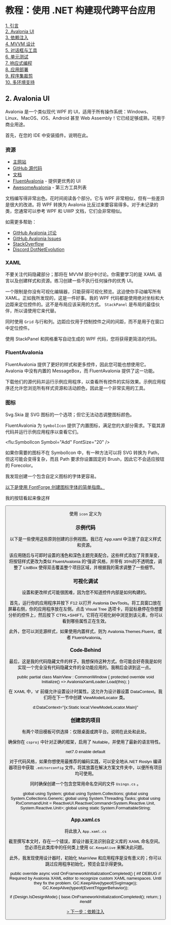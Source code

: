 # 教程：使用 .NET 构建现代跨平台应用

[1. 引言](README.md)  
[2. Avalonia UI](2_Avalonia.md)  
[3. 依赖注入](3_DependencyInjection.md)  
[4. MVVM 设计](4_MVVM.md)  
[5. 对话框与工具](5_DialogsTools.md)  
[6. 单元测试](6_UnitTesting.md)  
[7. 响应式编程](7_Reactive.md)  
[8. 应用部署](8_Deployment.md)  
[9. 程序集裁剪](9_AssemblyTrimming.md)  
[10. 多环境支持](10_MultipleEnvironments.md)  

## 2. Avalonia UI

Avalonia 是一个类似现代 WPF 的 UI，适用于所有操作系统：Windows、Linux、MacOS、iOS、Android 甚至 Web Assembly！它已经足够成熟，可用于商业用途。

首先，在您的 IDE 中安装插件。说明在此。

### 资源

*   [主网站](https://avaloniaui.net/)
*   [GitHub 源代码](https://github.com/AvaloniaUI/Avalonia)
*   [文档](https://docs.avaloniaui.net/)
* [FluentAvalonia](https://github.com/amwx/FluentAvalonia) - 提供更优秀的 UI  
* [AwesomeAvalonia](https://github.com/AvaloniaCommunity/awesome-avalonia) - 第三方工具列表  

文档编写得非常出色。花时间阅读各个部分。它与 WPF 非常相似，但有一些差异是很大的改进。将 WPF 转换为 Avalonia 比反过来要容易得多。对于未记录的类，您通常可以参考 WPF 和 UWP 文档，它们会非常相似。

如需更多帮助：

*   [GitHub Avalonia 讨论](https://github.com/AvaloniaUI/Avalonia/discussions)
*   [GitHub Avalonia Issues](https://github.com/AvaloniaUI/Avalonia/issues)
*   [StackOverflow](https://stackoverflow.com/)
*   [Discord DotNetEvolution](https://discord.com/invite/HSuhTyG)

### XAML

不要关注代码隐藏部分；那将在 MVVM 部分中讨论。你需要学习的是 XAML 语言以及创建样式和资源。练习创建一些不执行任何操作的优秀 UI。

一个限制是你没有可视化编辑器，只能获得可视化预览。这迫使你手动编写所有 XAML。正如我所发现的，这是一件好事。我的 WPF 代码都是使用绝对坐标和大边距来定位控件的。这不是布局应该采用的方式。 `StackPanel` 是布局的最佳伙伴，所以请使用它来代替。

同时使用 `Grid` 与行和列。边距应仅用于控制控件之间的间距，而不是用于在窗口中定位控件。

<Grid Margin="10,6,10,10" ColumnDefinitions="150,*" RowDefinitions="*,40">


使用 StackPanel 和网格重写自动生成的 WPF 代码，您将获得更简洁的代码。

### FluentAvalonia

FluentAvalonia 提供了更好的样式和更多控件，因此您可能也想使用它。Avalonia 中没有内置的 MessageBox，而 FluentAvalonia 提供了这一功能。

下载他们的源代码并运行示例应用程序，以查看所有控件的实际效果。示例应用程序还允许您浏览所有样式资源和活动颜色，因此是一个非常实用的工具。

### 图标

Svg.Skia 是 SVG 图标的一个选项；但它无法动态调整图标颜色。

FluentAvalonia 为 `SymbolIcon` 提供了内置图标，满足您的大部分需求。下载其源代码并运行示例应用程序以查看它们。

<flu:SymbolIcon Symbol="Add" FontSize="20" />


如果你需要的图标不在 SymbolIcon 中，有一种方法可以将 SVG 转换为 Path，但这可能会变得复杂，而且 Path 要求你设置固定的 Brush，因此它不会适应按钮的 Forecolor。

我发现创建一个包含自定义图标的字体更容易。

[以下是使用 FontForge 创建图标字体的简单指南。](https://mohammedraji.github.io/posts/The-Definitive-guide-to-create-an-icon-font/)

我的按钮看起来像这样

<Button Classes="icon" Width="35" Content="I" />


使用 `icon` 定义为

<Style Selector="Button.icon">
<Setter Property="FontFamily" Value="avares://Common.Avalonia.App/Styles/Icons.otf#" />
<Setter Property="FontSize" Value="17" />
</Style>


### 示例代码

以下是一些使用这些原则创建的示例视图。我已在 App.xaml 中注册了自定义样式和资源。

该应用随后与可即时设置的浅色和深色主题完美配合。这些样式添加了背景渐变，将按钮样式更改为类似 FluentAvalonia 的“强调”风格，并带有 35%的不透明度，调整了 ListBox 使得双击覆盖整个项目区域，并根据我的需求调整了一些细节。

### 可视化调试

设置和更改样式可能很困难，因为您不知道控件内部是如何构建的。

首先，运行你的应用程序并按下 F12 以打开 Avalonia DevTools。将工具窗口放在屏幕右侧，你的应用程序放在左侧。点击 Visual Tree 选项卡，将鼠标悬停在你想要分析的控件上，然后按下 CTRL+SHIFT。它将在可视化树中浏览到该元素，你可以看到哪些属性正在生效。

此外，您可以浏览源样式，如果使用内置样式，则为 Avalonia.Themes.Fluent，或者 FluentAvalonia。

### Code-Behind

最后，这是我的代码隐藏文件的样子。我想保持这种方式。你可能会好奇我是如何实现一个完全没有代码隐藏文件的全功能应用的。我稍后会讲到这一点。

public partial class MainView : CommonWindow<MainViewModel>
{
protected override void Initialize() => AvaloniaXamlLoader.Load(this);
}


在 XAML 中，'d' 前缀允许设置设计时属性。这允许为设计器设置 DataContext。我们将在下一节中创建 ViewModelLocator 类。

d:DataContext="{x:Static local:ViewModelLocator.Main}"


### 创建您的项目

有两个项目模板可供选择：仅限桌面或跨平台。说明在此处和此处。

确保你在 `csproj` 中针对正确的框架，启用了 Nullable，并使用了最新的语言特性。

<TargetFramework>net7.0</TargetFramework>
<Nullable>enable</Nullable>
<LangVersion>default</LangVersion>


对于代码风格，如果你想使用最推荐的编码实践，可以安全地从.NET Roslyn 编译器项目中获取 `.editorconfig` 文件。将其放置在解决方案文件夹中，以便所有项目均可使用。

同时确保创建一个包含您常用命名空间的文件 `Usings.cs` 。

global using System;
global using System.Collections;
global using System.Collections.Generic;
global using System.Threading.Tasks;
global using RxCommandUnit = ReactiveUI.ReactiveCommand<System.Reactive.Unit, System.Reactive.Unit>;
global using static System.FormattableString;


### App.xaml.cs

将此放入 `App.xaml.cs`

截至撰写本文时，存在一个错误，即设计器无法识别自定义库的 XAML 命名空间。您必须在此类库中的任何类上使用 `GC.KeepAlive` 来解决此问题。

此外，我发现使用设计器时，初始化 MainView 和应用程序是没有意义的；你可以跳过应用程序初始化，预览会显示得更快。

public override async void OnFrameworkInitializationCompleted()
{
#if DEBUG
// Required by Avalonia XAML editor to recognize custom XAML namespaces. Until they fix the problem.
GC.KeepAlive(typeof(SvgImage));
GC.KeepAlive(typeof(EventTriggerBehavior));

if (Design.IsDesignMode)
{
base.OnFrameworkInitializationCompleted();
return;
}
#endif


[\> 下一步：依赖注入](3_DependencyInjection.md)

